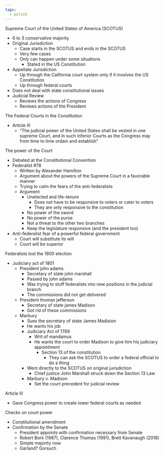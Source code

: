 ```yaml
---
tags:
  - pols15
---
```


Supreme Court of the United States of America (SCOTUS)

- 6 to 3 conservative majority
- Original Jurisdiction
  - Case starts in the SCOTUS and ends in the SCOTUS
  - Very few cases
  - Only can happen under some situations
    - Stated in the US Constitution
- Appellate Jurisdiction
  - Up through the California court system only if it involves the US Constitution
  - Up through federal courts
- Does not deal with state constitutional issues
- Judicial Review
  - Reviews the actions of Congress
  - Reviews actions of the President



The Federal Courts in the Constitution

- Article III
  - “The judicial power of the United States shall be vested in one supreme Court, and in such inferior Courts as the Congress may from time to time ordain and establish”

The power of the Court

- Debated at the Constitutional Convention
- Federalist #78
  - Written by Alexander Hamilton
  - Argument about the powers of the Supreme Court in a favorable manner
  - Trying to calm the fears of the anti-federalists
  - Argument
    - Unelected and life-tenure
      - Does not have to be responsive to voters or cater to voters
      - They are only responsive to the constitution
    - No power of the sword
    - No power of the purse
    - Not a threat to the other two branches
    - Keep the legislature responsive (and the president too)
- Anti-federalist fear of a powerful federal government
  - Court will substitute its will
  - Court will be superior

Federalists lost the 1800 election

- Judiciary act of 1801
  - President john adams
    - Secretary of state john marshall
    - Passed by john adams
    - Was trying to stuff federalists into new positions in the judicial branch
    - The commissions did not get delivered
  - President thomas jefferson
    - Secretary of state james Madison
    - Got rid of these commissions
  - Marbury
    - Sues the secretary of state James Madision
    - He wants his job
    - Judiciary Act of 1789
      - Writ of mandamus
      - He wants the court to order Madison to give him his judiciary appointment
        - Section 13 of the constitution
          - They can ask the SCOTUS to order a federal official to do a thing
    - Went directly to the SCOTUS on original jurisdiction
      - Chief justice John Marshall struck down the Section 13 Law
    - Marbury v. Madison
      - Set the court precedent for judicial review

Article III

- Gave Congress power to create lower federal courts as needed

Checks on court power

- Constitutional amendment
- Confirmation by the Senate
  - President appoints with confirmation necessary from Senate
  - Robert Bork (1987), Clarence Thomas (1991), Brett Kavanaugh (2018)
  - Simple majority now
  - Garland? Gorsuch
